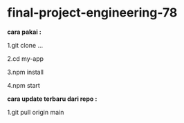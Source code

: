 ﻿# final-project-engineering-78

**cara pakai :** 

1.git clone ...

2.cd my-app

3.npm install

4.npm start

**cara update terbaru dari repo :**

1.git pull origin main
